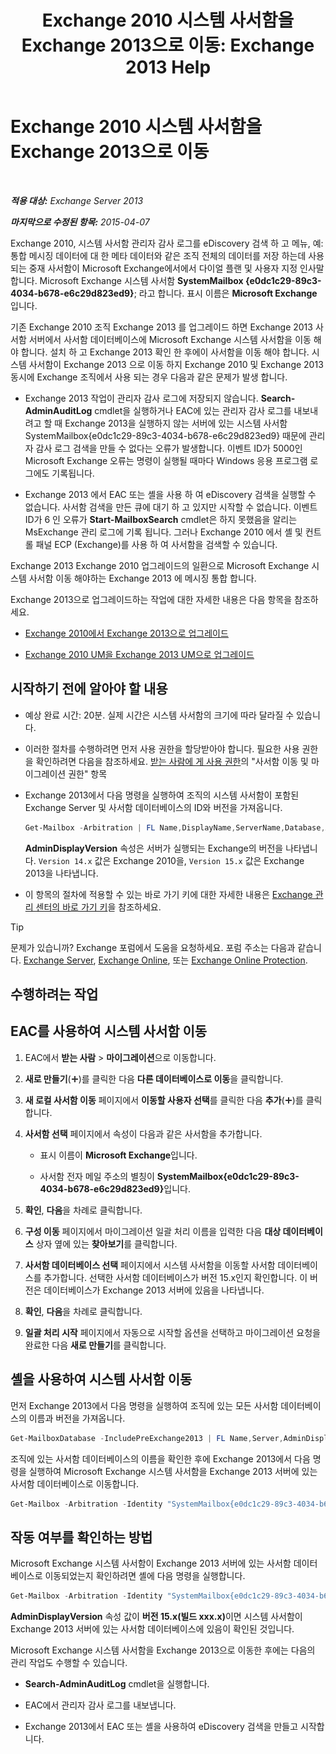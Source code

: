 ﻿---
title: 'Exchange 2010 시스템 사서함을 Exchange 2013으로 이동: Exchange 2013 Help'
TOCTitle: Exchange 2010 시스템 사서함을 Exchange 2013으로 이동
ms:assetid: a3b03c4e-0bc7-41a2-885c-e9cac37566c8
ms:mtpsurl: https://technet.microsoft.com/ko-kr/library/Dn249849(v=EXCHG.150)
ms:contentKeyID: 54915200
ms.date: 05/22/2018
mtps_version: v=EXCHG.150
ms.translationtype: MT
---

# Exchange 2010 시스템 사서함을 Exchange 2013으로 이동

 

_<strong>적용 대상:</strong> Exchange Server 2013_

_<strong>마지막으로 수정된 항목:</strong> 2015-04-07_

Exchange 2010, 시스템 사서함 관리자 감사 로그를 eDiscovery 검색 하 고 메뉴, 예: 통합 메시징 데이터에 대 한 메타 데이터와 같은 조직 전체의 데이터를 저장 하는데 사용 되는 중재 사서함이 Microsoft Exchange에서에서 다이얼 플랜 및 사용자 지정 인사말 합니다. Microsoft Exchange 시스템 사서함 <strong>SystemMailbox {e0dc1c29-89c3-4034-b678-e6c29d823ed9}</strong>; 라고 합니다. 표시 이름은 <strong>Microsoft Exchange</strong> 입니다.

기존 Exchange 2010 조직 Exchange 2013 를 업그레이드 하면 Exchange 2013 사서함 서버에서 사서함 데이터베이스에 Microsoft Exchange 시스템 사서함을 이동 해야 합니다. 설치 하 고 Exchange 2013 확인 한 후에이 사서함을 이동 해야 합니다. 시스템 사서함이 Exchange 2013 으로 이동 하지 Exchange 2010 및 Exchange 2013 동시에 Exchange 조직에서 사용 되는 경우 다음과 같은 문제가 발생 합니다.

  - Exchange 2013 작업이 관리자 감사 로그에 저장되지 않습니다. <strong>Search-AdminAuditLog</strong> cmdlet을 실행하거나 EAC에 있는 관리자 감사 로그를 내보내려고 할 때 Exchange 2013을 실행하지 않는 서버에 있는 시스템 사서함 SystemMailbox{e0dc1c29-89c3-4034-b678-e6c29d823ed9} 때문에 관리자 감사 로그 검색을 만들 수 없다는 오류가 발생합니다. 이벤트 ID가 5000인 Microsoft Exchange 오류는 명령이 실행될 때마다 Windows 응용 프로그램 로그에도 기록됩니다.

  - Exchange 2013 에서 EAC 또는 셸을 사용 하 여 eDiscovery 검색을 실행할 수 없습니다. 사서함 검색을 만든 큐에 대기 하 고 있지만 시작할 수 없습니다. 이벤트 ID가 6 인 오류가 <strong>Start-MailboxSearch</strong> cmdlet은 하지 못했음을 알리는 MsExchange 관리 로그에 기록 됩니다. 그러나 Exchange 2010 에서 셸 및 컨트롤 패널 ECP (Exchange)를 사용 하 여 사서함을 검색할 수 있습니다.

Exchange 2013 Exchange 2010 업그레이드의 일환으로 Microsoft Exchange 시스템 사서함 이동 해야하는 Exchange 2013 에 메시징 통합 합니다.

Exchange 2013으로 업그레이드하는 작업에 대한 자세한 내용은 다음 항목을 참조하세요.

  - [Exchange 2010에서 Exchange 2013으로 업그레이드](upgrade-from-exchange-2010-to-exchange-2013-exchange-2013-help.md)

  - [Exchange 2010 UM을 Exchange 2013 UM으로 업그레이드](upgrade-exchange-2010-um-to-exchange-2013-um-exchange-2013-help.md)

## 시작하기 전에 알아야 할 내용

  - 예상 완료 시간: 20분. 실제 시간은 시스템 사서함의 크기에 따라 달라질 수 있습니다.

  - 이러한 절차를 수행하려면 먼저 사용 권한을 할당받아야 합니다. 필요한 사용 권한을 확인하려면 다음을 참조하세요. [받는 사람에 게 사용 권한](recipients-permissions-exchange-2013-help.md)의 "사서함 이동 및 마이그레이션 권한" 항목

  - Exchange 2013에서 다음 명령을 실행하여 조직의 시스템 사서함이 포함된 Exchange Server 및 사서함 데이터베이스의 ID와 버전을 가져옵니다.
    
    ```powershell
    Get-Mailbox -Arbitration | FL Name,DisplayName,ServerName,Database,AdminDisplayVersion
    ```
    
    <strong>AdminDisplayVersion</strong> 속성은 서버가 실행되는 Exchange의 버전을 나타냅니다. `Version 14.x` 값은 Exchange 2010을, `Version 15.x` 값은 Exchange 2013을 나타냅니다.

  - 이 항목의 절차에 적용할 수 있는 바로 가기 키에 대한 자세한 내용은 [Exchange 관리 센터의 바로 가기 키](keyboard-shortcuts-in-the-exchange-admin-center-exchange-online-protection-help.md)을 참조하세요.


> [!TIP]
> 문제가 있습니까? Exchange 포럼에서 도움을 요청하세요. 포럼 주소는 다음과 같습니다. <A href="https://go.microsoft.com/fwlink/p/?linkid=60612">Exchange Server</A>, <A href="https://go.microsoft.com/fwlink/p/?linkid=267542">Exchange Online</A>, 또는 <A href="https://go.microsoft.com/fwlink/p/?linkid=285351">Exchange Online Protection</A>.



## 수행하려는 작업

## EAC를 사용하여 시스템 사서함 이동

1.  EAC에서 <strong>받는 사람</strong> \> <strong>마이그레이션</strong>으로 이동합니다.

2.  <strong>새로 만들기</strong>(![아이콘 추가](images/JJ218640.c1e75329-d6d7-4073-a27d-498590bbb558(EXCHG.150).gif "아이콘 추가"))를 클릭한 다음 <strong>다른 데이터베이스로 이동</strong>을 클릭합니다.

3.  <strong>새 로컬 사서함 이동</strong> 페이지에서 <strong>이동할 사용자 선택</strong>를 클릭한 다음 <strong>추가</strong>(![아이콘 추가](images/JJ218640.c1e75329-d6d7-4073-a27d-498590bbb558(EXCHG.150).gif "아이콘 추가"))를 클릭합니다.

4.  <strong>사서함 선택</strong> 페이지에서 속성이 다음과 같은 사서함을 추가합니다.
    
      - 표시 이름이 <strong>Microsoft Exchange</strong>입니다.
    
      - 사서함 전자 메일 주소의 별칭이 <strong>SystemMailbox{e0dc1c29-89c3-4034-b678-e6c29d823ed9}</strong>입니다.

5.  <strong>확인</strong>, <strong>다음</strong>을 차례로 클릭합니다.

6.  <strong>구성 이동</strong> 페이지에서 마이그레이션 일괄 처리 이름을 입력한 다음 <strong>대상 데이터베이스</strong> 상자 옆에 있는 <strong>찾아보기</strong>를 클릭합니다.

7.  <strong>사서함 데이터베이스 선택</strong> 페이지에서 시스템 사서함을 이동할 사서함 데이터베이스를 추가합니다. 선택한 사서함 데이터베이스가 버전 15.x인지 확인합니다. 이 버전은 데이터베이스가 Exchange 2013 서버에 있음을 나타냅니다.

8.  <strong>확인</strong>, <strong>다음</strong>을 차례로 클릭합니다.

9.  <strong>일괄 처리 시작</strong> 페이지에서 자동으로 시작할 옵션을 선택하고 마이그레이션 요청을 완료한 다음 <strong>새로 만들기</strong>를 클릭합니다.

## 셸을 사용하여 시스템 사서함 이동

먼저 Exchange 2013에서 다음 명령을 실행하여 조직에 있는 모든 사서함 데이터베이스의 이름과 버전을 가져옵니다.

```powershell
Get-MailboxDatabase -IncludePreExchange2013 | FL Name,Server,AdminDisplayVersion
```

조직에 있는 사서함 데이터베이스의 이름을 확인한 후에 Exchange 2013에서 다음 명령을 실행하여 Microsoft Exchange 시스템 사서함을 Exchange 2013 서버에 있는 사서함 데이터베이스로 이동합니다.

  ```powershell
  Get-Mailbox -Arbitration -Identity "SystemMailbox{e0dc1c29-89c3-4034-b678-e6c29d823ed9}" | New-MoveRequest -TargetDatabase <name of Exchange 2013 database>
  ```

## 작동 여부를 확인하는 방법

Microsoft Exchange 시스템 사서함이 Exchange 2013 서버에 있는 사서함 데이터베이스로 이동되었는지 확인하려면 셸에 다음 명령을 실행합니다.

  ```powershell
  Get-Mailbox -Arbitration -Identity "SystemMailbox{e0dc1c29-89c3-4034-b678-e6c29d823ed9}" | FL Database,ServerName,AdminDisplayVersion
  ```

<strong>AdminDisplayVersion</strong> 속성 값이 <strong>버전 15.x(빌드 xxx.x)</strong>이면 시스템 사서함이 Exchange 2013 서버에 있는 사서함 데이터베이스에 있음이 확인된 것입니다.

Microsoft Exchange 시스템 사서함을 Exchange 2013으로 이동한 후에는 다음의 관리 작업도 수행할 수 있습니다.

  - <strong>Search-AdminAuditLog</strong> cmdlet을 실행합니다.

  - EAC에서 관리자 감사 로그를 내보냅니다.

  - Exchange 2013에서 EAC 또는 셸을 사용하여 eDiscovery 검색을 만들고 시작합니다.

